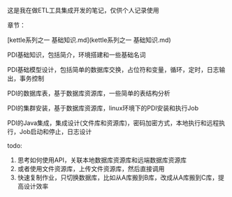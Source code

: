 这是我在做ETL工具集成开发的笔记，仅供个人记录使用

章节：

[kettle系列之一 基础知识.md](kettle系列之一 基础知识.md)

PDI基础知识，包括简介，环境搭建和一些基础名词



PDI基础模型设计，包括简单的数据库交换，占位符和变量，循环，定时，日志输出，事务控制

PDI的数据库表，基于数据库资源库，一些简单的表结构分析

PDI的集群安装，基于数据库资源库，linux环境下的PDI安装和执行Job

PDI的Java集成，集成设计(文件库和资源库)，密码加密方式，本地执行和远程执行，Job启动和停止，日志设计



todo: 

1. 思考如何使用API，关联本地数据库资源库和远端数据库资源库
2. 或者使用文件资源库，上传文件资源库，然后直接调用
3. 快速复制作业，只切换数据库，比如从A库搬到B库，改成从A库搬到C库，提高设计效率

